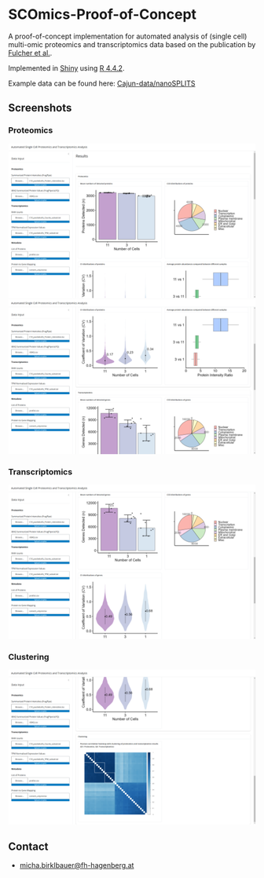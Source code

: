 # SCOmics-Proof-of-Concept

A proof-of-concept implementation for automated analysis of (single cell) multi-omic proteomics
and transcriptomics data based on the publication by [Fulcher et al.](https://www.nature.com/articles/s41467-024-54099-z).

Implemented in [Shiny](https://shiny.posit.co/) using [R 4.4.2](https://www.r-project.org/).

Example data can be found here: [Cajun-data/nanoSPLITS](https://github.com/Cajun-data/nanoSPLITS/tree/main/Pooled_C10Cells)

## Screenshots

### Proteomics

![Screenshot1](screenshots/1.png)
![Screenshot2](screenshots/2.png)

### Transcriptomics

![Screenshot3](screenshots/3.png)

### Clustering

![Screenshot4](screenshots/4.png)

## Contact

- [micha.birklbauer@fh-hagenberg.at](mailto:micha.birklbauer@fh-hagenberg.at)
